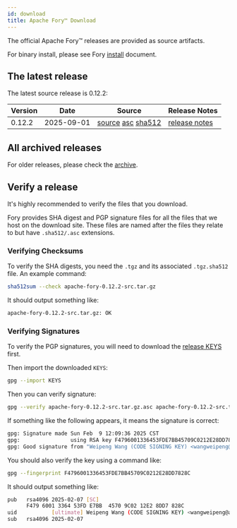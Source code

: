 ```yaml
---
id: download
title: Apache Fory™ Download
---
```


The official Apache Fory™ releases are provided as source artifacts.

For binary install, please see Fory [install](/docs/docs/start/install/) document.

## The latest release

The latest source release is 0.12.2:

| Version | Date       | Source                                                                                                                                                                                                                                                                                                                                             | Release Notes                                                        |
|---------|------------|----------------------------------------------------------------------------------------------------------------------------------------------------------------------------------------------------------------------------------------------------------------------------------------------------------------------------------------------------|----------------------------------------------------------------------|
| 0.12.2  | 2025-09-01 | [source](https://www.apache.org/dyn/closer.lua/fory/0.12.2/apache-fory-0.12.2-src.tar.gz?action=download) [asc](https://downloads.apache.org/fory/0.12.2/apache-fory-0.12.2-src.tar.gz.asc) [sha512](https://downloads.apache.org/fory/0.12.2/apache-fory-0.12.2-src.tar.gz.sha512) | [release notes](https://github.com/apache/fory/releases/tag/v0.12.2) |

## All archived releases

For older releases, please check the [archive](https://archive.apache.org/dist/fory).

## Verify a release

It's highly recommended to verify the files that you download.

Fory provides SHA digest and PGP signature files for all the files that we host on the download site.
These files are named after the files they relate to but have `.sha512/.asc` extensions.

### Verifying Checksums

To verify the SHA digests, you need the `.tgz` and its associated `.tgz.sha512` file. An example command:

```bash
sha512sum --check apache-fory-0.12.2-src.tar.gz
```

It should output something like:

```bash
apache-fory-0.12.2-src.tar.gz: OK
```

### Verifying Signatures

To verify the PGP signatures, you will need to download the
[release KEYS](https://downloads.apache.org/fory/KEYS) first.

Then import the downloaded `KEYS`:

```bash
gpg --import KEYS
```

Then you can verify signature:

```bash
gpg --verify apache-fory-0.12.2-src.tar.gz.asc apache-fory-0.12.2-src.tar.gz
```

If something like the following appears, it means the signature is correct:

```bash
gpg: Signature made Sun Feb  9 12:09:36 2025 CST
gpg:                using RSA key F4796001336453FDE7BB45709C0212E28DD7828C
gpg: Good signature from "Weipeng Wang (CODE SIGNING KEY) <wangweipeng@apache.org>"
```

You should also verify the key using a command like:

```bash
gpg --fingerprint F4796001336453FDE7BB45709C0212E28DD7828C
```

It should output something like:

```bash
pub   rsa4096 2025-02-07 [SC]
      F479 6001 3364 53FD E7BB  4570 9C02 12E2 8DD7 828C
uid           [ultimate] Weipeng Wang (CODE SIGNING KEY) <wangweipeng@apache.org>
sub   rsa4096 2025-02-07
```
